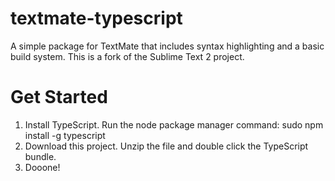 textmate-typescript
=========================

A simple package for TextMate that includes syntax highlighting and a basic build system. This is a fork of the Sublime Text 2 project.

Get Started
===========

1. Install TypeScript. Run the node package manager command: sudo npm install -g typescript
2. Download this project. Unzip the file and double click the TypeScript bundle.
3. Dooone!
